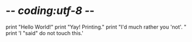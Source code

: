 # -*- coding:utf-8 -*-


print "Hello World!"
print "Yay! Printing."
print "I'd much rather you 'not'. "
print 'I "said" do not touch this.'